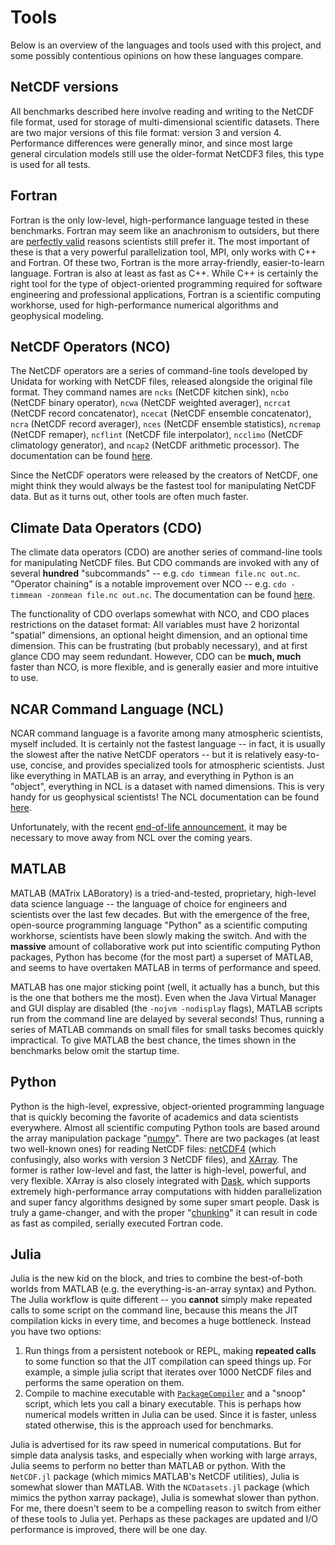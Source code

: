 # Tools
Below is an overview of the languages and tools used with this project, and
some possibly contentious opinions on how these languages compare.

## NetCDF versions
All benchmarks described here
involve reading and writing to the NetCDF file format, used for storage of multi-dimensional
scientific datasets. There are two major versions of this file
format: version 3 and version 4. Performance differences were generally
minor, and since most large general circulation models still use
the older-format NetCDF3 files, this type is used for all tests.

<!-- I observed two notable performance differences when
   - sample data was saved to version 3 of the NetCDF format instead of version 4:
   -
   - * With NetCDF3 files, CDO responds **less favorably** to thread-safe disk IO locking (the `-L` flag). It tended to speed things up for smaller datasets (over-optimization?) then slow things down for larger datasets, but **more-so** for NetCDF3 files.
   - * For NetCDF3 files, non-dask XArray datasets (i.e. datasets loaded with `chunks=None`) performed somewhat **worse** compared to datasets loaded from NetCDF4 files, and the effect was more pronounced for large datasets. However with Dask chunking, the NetCDF4 speed improvements were marginal -- even approaching 2GB file sizes (**7s** vs **9s** for the fluxes benchmark).
   -
   - Since most large general circulation models still produce the older-format NetCDF3
   - files, only results for these datasets are shown.
   - But anyway, the differences weren't that huge. -->

## Fortran
Fortran is the only low-level, high-performance language tested in these benchmarks. Fortran may
seem like an anachronism to outsiders, but there are [perfectly valid](http://moreisdifferent.com/2015/07/16/why-physicsts-still-use-fortran/) reasons scientists still prefer it. The most important of these is that a very powerful parallelization tool, MPI, only works with C++ and Fortran. Of these two, Fortran is the more array-friendly, easier-to-learn language. Fortran is also at least as fast as C++. While C++ is certainly the right tool for
the type of object-oriented programming required
for software engineering and professional applications, Fortran
is a scientific computing workhorse, 
used for high-performance numerical algorithms and geophysical modeling.
<!-- -- for example, -->
<!-- models used to predict the weather -->
<!-- on a day-to-day basis and help us understand future climate change hazards. -->
<!-- the Coupled Model Intercomparison Project. -->
<!-- communicated by the Intergovernmental Panel on Climate Change (IPCC). -->

## NetCDF Operators (NCO)
The NetCDF operators are a series of command-line tools developed by Unidata for
working with NetCDF files, released alongside the original file format.
They command names are `ncks` (NetCDF kitchen sink), `ncbo` (NetCDF binary operator),
`ncwa` (NetCDF weighted averager),
`ncrcat` (NetCDF record concatenator), `ncecat` (NetCDF ensemble concatenator), `ncra` (NetCDF record averager), `nces` (NetCDF ensemble statistics), `ncremap` (NetCDF remaper), `ncflint` (NetCDF file interpolator), `ncclimo` (NetCDF climatology generator), and `ncap2` (NetCDF arithmetic processor).
The documentation can be found [here](http://nco.sourceforge.net/).

Since the NetCDF operators were released by the creators of NetCDF,
one might think they would always be the fastest tool for manipulating
NetCDF data. But as it turns out, other tools are often much faster.
<!-- , since it was released by the creators. -->

## Climate Data Operators (CDO)
The climate data operators (CDO) are another series of command-line
tools for manipulating NetCDF files. But CDO commands are invoked
with any of several **hundred** "subcommands" -- e.g. `cdo timmean file.nc out.nc`. "Operator chaining" is a notable improvement over NCO -- e.g. `cdo -timmean -zonmean file.nc out.nc`. The documentation can be found [here](https://code.mpimet.mpg.de/projects/cdo/wiki/Cdo#Documentation).

The functionality of CDO overlaps somewhat with NCO, and
CDO places restrictions on the dataset format:
All variables must have 2 horizontal "spatial" dimensions, an optional height dimension, and an optional time dimension. This can be frustrating (but probably necessary), and at first glance CDO may seem redundant.
However, CDO can be **much, much** faster than NCO, is more flexible,
and is generally easier and more intuitive to use.

<!--
The newest versions of `cdo` have zonal-statistics functions available
to the `expr` subcommand. These functions
are used in `fluxes/cdo.sh`, but
the equivalent calculation in older versions of `cdo`
requires an ugly workaround with lots of operator chaining (see
`fluxes/cdo_ineff.sh`). It turned out this
workaround was **much** slower than calculating fluxes with
`expr`. This matches my experience in general: CDO is great for
**simple** tasks, but for **complex**, highly chained commands, it can quickly grow
less efficient than much older, but more powerful and expressive, tools.
-->

## NCAR Command Language (NCL)
NCAR command language is a favorite among many atmospheric scientists, myself included.  It is certainly not the fastest language -- in fact, it is usually the slowest after the native NetCDF operators -- but it is relatively easy-to-use, concise, and provides specialized tools for atmospheric scientists. Just like everything in MATLAB is an array, and everything in Python is an "object", everything in NCL is a dataset with named dimensions. This is very handy for us geophysical scientists! The NCL documentation can be found [here](https://www.ncl.ucar.edu/Document/).

Unfortunately, with the recent [end-of-life announcement](https://www.ncl.ucar.edu/Document/Pivot_to_Python/NCL_Pivot_to_Python_Report_and_Roadmap.pdf), it may be necessary to move away from NCL over the coming years.  <!--
Note that using the NCL feature `setfileoption("nc", "Format", "LargeFile")` made **neglibile** difference in final wall-clock time. Also note there are no options to improve large file processing, and the official recommendation is to split files up by level or time. See [this NCL talk post](https://www.ncl.ucar.edu/Support/talk_archives/2011/2636.html) and [this stackoverflow post](https://stackoverflow.com/questions/44474507/read-large-netcdf-data-by-ncl).
-->

## MATLAB
MATLAB (MATrix LABoratory) is a tried-and-tested, proprietary, high-level data
science language -- the language of choice for engineers and scientists over
the last few decades. But with the emergence of the free, open-source
programming language "Python" as a scientific computing
workhorse, scientists have been slowly making the switch.
And with the **massive** amount of collaborative work
put into scientific computing Python
packages, Python has become (for the most part) a superset
of MATLAB, and seems to have
overtaken MATLAB in terms of
performance and speed.
<!-- resource, and the massive amount of  -->

MATLAB has one major sticking point (well, it actually has a bunch, but this is the one that bothers me the most).
Even when the Java Virtual Manager and GUI display
are disabled (the `-nojvm -nodisplay` flags), MATLAB scripts run from
the command line are delayed by several seconds!
Thus, running a series of MATLAB commands
on small files for small tasks becomes quickly impractical.
To give MATLAB the best chance, the times shown in the benchmarks below omit
the startup time.
<!-- I have access to MATLAB 2014a through a license from my university. -->

## Python
Python is the high-level, expressive, object-oriented programming language that is quickly becoming the favorite of academics and data scientists everywhere.
Almost all scientific computing Python tools are based around the 
array manipulation package "[numpy](http://www.numpy.org/)".
There are two packages (at least two well-known ones) for reading NetCDF files:
[netCDF4](http://unidata.github.io/netcdf4-python/netCDF4/index.html) (which confusingly, also works with version 3 NetCDF files), and [XArray](http://xarray.pydata.org/en/stable/). The former is rather low-level and fast, the latter is high-level, powerful, and very flexible. XArray is also closely integrated with [Dask](https://dask.org/), which supports extremely high-performance array computations with hidden parallelization and super fancy algorithms designed by some super smart people.  Dask is truly a game-changer, and with the proper "[chunking](http://xarray.pydata.org/en/stable/dask.html)" it can result in code as fast as compiled, serially executed Fortran code.
<!-- parallel multi-dimensional array computations. -->

## Julia
Julia is the new kid on the block, and tries to combine the best-of-both worlds from MATLAB (e.g. the everything-is-an-array syntax) and Python.
The Julia workflow is quite different -- you **cannot** simply make repeated calls to some script on the command line, because this means the JIT compilation kicks in every time, and becomes a huge bottleneck. Instead you have two options:

1. Run things from a persistent notebook or REPL, making **repeated calls** to some function so that the JIT compilation can speed things up. For example, a simple julia script that iterates over 1000 NetCDF files and performs the same operation on them.
2. Compile to machine executable with [`PackageCompiler`](https://github.com/JuliaLang/PackageCompiler.jl) and a "snoop" script, which lets you call a binary executable. This is perhaps how numerical models written in Julia can be used. Since it is faster, unless stated otherwise, this is the approach used for benchmarks.
<!-- To give Julia the best shot -->
<!-- , each benchmark provides two times: -->
<!-- 1. Time from running a Julia script in an **interactive shell**, after running it with a test file so the JIT compilation has already kicked in. Obviously this was tedious to do systematically, with multiple files and multiple benchmarks, but I thought it was necessary. -->
<!-- 2. Time from running "pre-compiled" Julia code with the [`PackageCompiler`](https://github.com/JuliaLang/PackageCompiler.jl) utility. This has two drawbacks, being that pre-compiling Julia code is quite slow even for very simple programs, and the resulting machine code takes up massive amounts of space relative to the complexity of the program (since all dependencies must be compiled to machine code too). But, it does result in slightly faster code. -->

Julia is advertised for its raw speed in numerical computations.
But for simple data analysis tasks, and especially when working with large arrays,
Julia seems to perform no better than MATLAB or python. With the `NetCDF.jl` package (which mimics MATLAB's NetCDF utilities), Julia is somewhat slower than MATLAB. With the `NCDatasets.jl` package (which mimics the python xarray package), Julia is somewhat slower than python.
For me, there doesn't seem to be a compelling reason to switch from either of these tools to Julia yet. Perhaps as these packages are updated and I/O performance is improved, there will be one day.
<!-- Perhaps it will fully replace MATLAB one day, but -->
<!-- evidently there is a lot of work to do. -->

